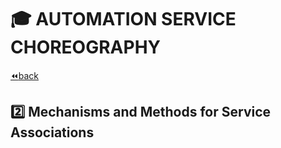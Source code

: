 # :mortar_board: AUTOMATION SERVICE CHOREOGRAPHY

[:rewind:back](../README.md)

## :two: Mechanisms and Methods for Service Associations